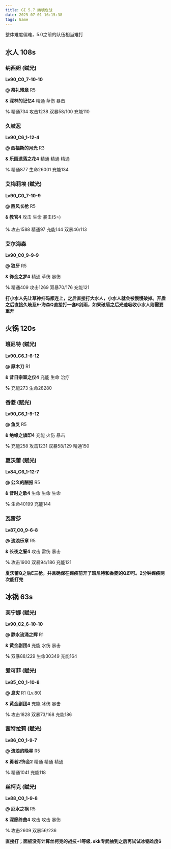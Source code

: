 ```yaml
---
title: GI 5.7 幽境危战
date: 2025-07-01 16:15:38
tags: Game
---
```


整体难度偏难，5.0之前的队伍相当难打

<!--more-->

## 水人 108s

### 纳西妲 (赋光)

**Lv90_C0_7-10-10**

**@ 祭礼残章** R5

**& 深林的记忆4**  精通  草伤  暴击

**%** 精通734 攻击1238 双暴58/100 充能110

### 久岐忍

**Lv90_C6_1-12-4**

**@ 西福斯的月光** R3

**& 乐园遗落之花4**  精通  精通  精通

**%** 精通877 生命26001 充能134

### 艾梅莉埃 (赋光)

**Lv90_C0_7-10-9**

**@ 西风长枪** R5

**& 教官4**  攻击  生命  暴击(5⭐)

**%** 攻击1588 精通97 充能144 双暴46/113

### 艾尔海森

**Lv90_C0_9-9-9**

**@ 狼牙** R5

**& 饰金之梦4**  精通  草伤  暴伤

**%** 精通409 攻击1269 双暴70/176 充能121



**打小水人先让草神扫码都连上，之后直接打大水人，小水人就会被慢慢破掉。开盾之后直接久岐忍E-海森Q直接打一套6剑雨，如果破盾之后光速吸收小水人则需要重开**



## 火锅 120s

### 班尼特 (赋光)

**Lv90_C6_1-6-12**

**@ 原木刀** R1

**& 昔日宗室之仪4**  充能  生命  治疗

**%** 充能273 生命28280

### 香菱 (赋光)

**Lv90_C6_1-9-12**

**@ 鱼叉** R5

**& 绝缘之旗印4**  充能  火伤  暴击

**%** 充能258 攻击1231 双暴58/129 精通150

### 夏沃蕾 (赋光)

**Lv84_C6_1-12-7**

**@ 公义的酬报** R5

**& 昔时之歌4**  生命  生命  生命

**%** 生命40199 充能144 

### 瓦雷莎

**Lv87_C0_9-6-8**

**@ 流浪乐章** R5

**& 长夜之誓4**  攻击  雷伤  暴击

**%** 攻击1900 双暴94/186 充能121



**夏沃蕾Q之后E三枪，并且确保在瘫痪前开了班尼特和香菱的Q即可。2分钟瘫痪两次能打完**



## 冰锅 63s

### 芙宁娜 (赋光)

**Lv90_C2_6-10-10**

**@ 静水流涌之辉** R1

**& 黄金剧团4**  充能  水伤  暴击

**%** 双暴88/229 生命30349 充能164 

### 爱可菲 (赋光)

**Lv85_C0_1-10-8**

**@ 息灾** R1 (Lv.80)

**& 黄金剧团4**  充能  冰伤  暴击

**%** 攻击1828 双暴73/168 充能186

### 茜特拉莉 (赋光)

**Lv86_C0_1-9-7**

**@ 流浪的晚星** R5

**& 勇者2饰金2**   精通  精通  精通

**%** 精通1041 充能118 

### 丝柯克 (赋光)

**Lv88_C0_1-9-8**

**@ 厄水之祸** R5

**& 深廊终曲4**  攻击  攻击  暴伤

**%** 攻击2609 双暴56/236



**直接打；面板没有计算丝柯克的战技+1等级. skk专武抽到之后再试试冰锅难度6**
